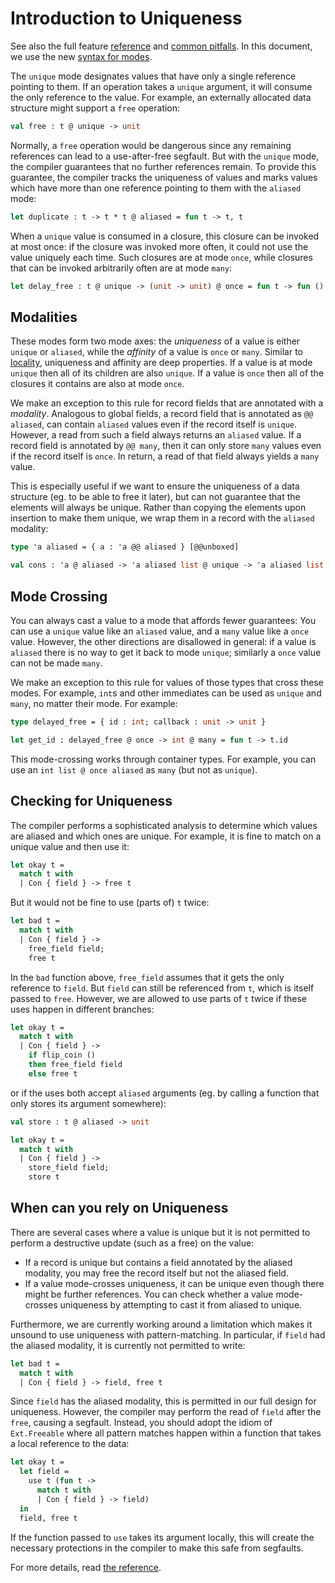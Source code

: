 # Introduction to Uniqueness

See also the full feature [reference](reference.md) and [common pitfalls](pitfalls.md).
In this document, we use the new [syntax for modes](../modes/syntax.md).

The `unique` mode designates values that have only a single reference pointing
to them. If an operation takes a `unique` argument, it will consume the only
reference to the value. For example, an externally allocated data structure
might support a `free` operation:

```ocaml
val free : t @ unique -> unit
```

Normally, a `free` operation would be dangerous since any remaining references
can lead to a use-after-free segfault. But with the `unique` mode, the compiler
guarantees that no further references remain. To provide this guarantee, the
compiler tracks the uniqueness of values and marks values which have more than
one reference pointing to them with the `aliased` mode:

```ocaml
let duplicate : t -> t * t @ aliased = fun t -> t, t
```

When a `unique` value is consumed in a closure, this closure can be invoked at
most once: if the closure was invoked more often, it could not use the value
uniquely each time. Such closures are at mode `once`, while closures that can be
invoked arbitrarily often are at mode `many`:

```ocaml
let delay_free : t @ unique -> (unit -> unit) @ once = fun t -> fun () -> free t
```

## Modalities

These modes form two mode axes: the _uniqueness_ of a value is either `unique`
or `aliased`, while the _affinity_ of a value is `once` or `many`. Similar to
[locality](../local/intro.md), uniqueness and affinity are deep properties. If a
value is at mode `unique` then all of its children are also `unique`. If a value
is `once` then all of the closures it contains are also at mode `once`.

We make an exception to this rule for record fields that are annotated with a
_modality_. Analogous to global fields, a record field that is annotated as `@@
aliased`, can contain `aliased` values even if the record itself is `unique`.
However, a read from such a field always returns an `aliased` value. If a record
field is annotated by `@@ many`, then it can only store `many` values even if
the record itself is `once`. In return, a read of that field always yields a
`many` value.

This is especially useful if we want to ensure the uniqueness of a data
structure (eg. to be able to free it later), but can not guarantee that the
elements will always be unique. Rather than copying the elements upon insertion
to make them unique, we wrap them in a record with the `aliased` modality:

```ocaml
type 'a aliased = { a : 'a @@ aliased } [@@unboxed]

val cons : 'a @ aliased -> 'a aliased list @ unique -> 'a aliased list @ unique
```

## Mode Crossing

You can always cast a value to a mode that affords fewer guarantees: You can use
a `unique` value like an `aliased` value, and a `many` value like a `once`
value. However, the other directions are disallowed in general: if a value is
`aliased` there is no way to get it back to mode `unique`; similarly a `once`
value can not be made `many`.

We make an exception to this rule for values of those types that cross these
modes. For example, `int`s and other immediates can be used as `unique` and
`many`, no matter their mode. For example:

```ocaml
type delayed_free = { id : int; callback : unit -> unit }

let get_id : delayed_free @ once -> int @ many = fun t -> t.id
```

This mode-crossing works through container types. For example, you can use an
`int list @ once aliased` as `many` (but not as `unique`).

## Checking for Uniqueness

The compiler performs a sophisticated analysis to determine which values are
aliased and which ones are unique. For example, it is fine to match on a unique
value and then use it:

```ocaml
let okay t =
  match t with
  | Con { field } -> free t
```

But it would not be fine to use (parts of) `t` twice:

```ocaml
let bad t =
  match t with
  | Con { field } ->
    free_field field;
    free t
```

In the `bad` function above, `free_field` assumes that it gets the only
reference to `field`. But `field` can still be referenced from `t`, which is
itself passed to `free`. However, we are allowed to use parts of `t` twice if
these uses happen in different branches:

```ocaml
let okay t =
  match t with
  | Con { field } ->
    if flip_coin ()
    then free_field field
    else free t
```

or if the uses both accept `aliased` arguments (eg. by calling a function that
only stores its argument somewhere):

```ocaml
val store : t @ aliased -> unit

let okay t =
  match t with
  | Con { field } ->
    store_field field;
    store t
```

## When can you rely on Uniqueness

There are several cases where a value is unique but it is not permitted
to perform a destructive update (such as a free) on the value:

 - If a record is unique but contains a field annotated by the aliased
   modality, you may free the record itself but not the aliased field.
 - If a value mode-crosses uniqueness, it can be unique even though there might
   be further references. You can check whether a value mode-crosses uniqueness
   by attempting to cast it from aliased to unique.

Furthermore, we are currently working around a limitation which makes it unsound
to use uniqueness with pattern-matching. In particular, if `field` had the
aliased modality, it is currently not permitted to write:

```ocaml
let bad t =
  match t with
  | Con { field } -> field, free t
```

Since `field` has the aliased modality, this is permitted in our full design for
uniqueness. However, the compiler may perform the read of `field` after the
`free`, causing a segfault. Instead, you should adopt the idiom of
`Ext.Freeable` where all pattern matches happen within a function that takes a
local reference to the data:

```ocaml
let okay t =
  let field =
    use t (fun t ->
      match t with
      | Con { field } -> field)
  in
  field, free t
```

If the function passed to `use` takes its argument locally, this will create the
necessary protections in the compiler to make this safe from segfaults.

For more details, read [the reference](./reference.md).
